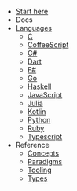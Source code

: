 - [Start here](/)
- Docs
- [Languages](/languages/README.md)
  - [C](/languages/c/README.md)
  - [CoffeeScript](/languages/coffeescript/README.md)
  - [C#](/languages/csharp/README.md)
  - [Dart](/languages/dart/README.md)
  - [F#](/languages/fsharp/README.md)
  - [Go](/languages/go/README.md)
  - [Haskell](/languages/haskell/README.md)
  - [JavaScript](/languages/javascript/README.md)
  - [Julia](/languages/julia/README.md)
  - [Kotlin](/languages/kotlin/README.md)
  - [Python](/languages/python/README.md)
  - [Ruby](/languages/ruby/README.md)
  - [Typescript](/languages/typescript/README.md)
- Reference
  - [Concepts](/reference/concepts/README.md)
  - [Paradigms](/reference/paradigms/README.md)
  - [Tooling](/reference/tooling/README.md)
  - [Types](/reference/types/README.md)

